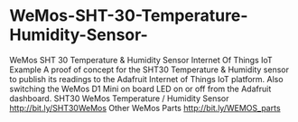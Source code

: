 # WeMos-SHT-30-Temperature-Humidity-Sensor-
WeMos SHT 30 Temperature &amp; Humidity Sensor Internet Of Things IoT Example
A proof of concept for the SHT30 Temperature & Humidity sensor to publish its readings to the Adafruit Internet of Things IoT platform. Also switching the WeMos D1 Mini on board LED on or off from the Adafruit dashboard. SHT30 WeMos Temperature / Humidity Sensor http://bit.ly/SHT30WeMos Other WeMos Parts http://bit.ly/WEMOS_parts
